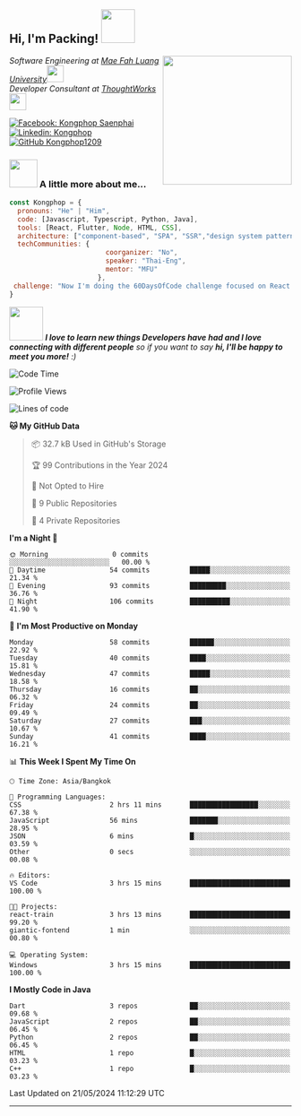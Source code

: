 <h2> Hi, I'm Packing! <img src="https://media.giphy.com/media/mGcNjsfWAjY5AEZNw6/giphy.gif" width="60"></h2>
<img align='right' src="https://media.giphy.com/media/ieyl9zmCjO4b4t6qoY/giphy.gif" width="230">
<p><em>Software Engineering at <a href="http://www.unb.br">Mae Fah Luang University</a><img src="https://media.giphy.com/media/fYSnHlufseco8Fh93Z/giphy.gif" width="30"></br>Developer Consultant at <a href="https://www.thoughtworks.com">ThoughtWorks</a><img src="https://media.giphy.com/media/WUlplcMpOCEmTGBtBW/giphy.gif" width="30"> 
</em></p>

[![Facebook: Kongphop Saenphai](https://img.shields.io/badge/-Kongphop%20Saenphai-1877F2?style=flat-square&logo=facebook&logoColor=white&link=https://www.facebook.com/profile.php?id=100009078336515)](https://www.facebook.com/profile.php?id=100009078336515)
[![Linkedin: Kongphop](https://img.shields.io/badge/-Kongphop-blue?style=flat-square&logo=Linkedin&logoColor=white&link=https://www.linkedin.com/in/kongphop-saenphai-34a557288/)](https://www.linkedin.com/in/kongphop-saenphai-34a557288/)
[![GitHub Kongphop1209](https://img.shields.io/github/followers/Kongphop1209?label=follow&style=social)](https://github.com/kongphop1209)


### <img src="https://media.giphy.com/media/VgCDAzcKvsR6OM0uWg/giphy.gif" width="50"> A little more about me...  

```javascript
const Kongphop = {
  pronouns: "He" | "Him",
  code: [Javascript, Typescript, Python, Java],
  tools: [React, Flutter, Node, HTML, CSS],
  architecture: ["component-based", "SPA", "SSR","design system pattern"],
  techCommunities: {
                        coorganizer: "No",
                        speaker: "Thai-Eng",
                        mentor: "MFU"
                      },
 challenge: "Now I'm doing the 60DaysOfCode challenge focused on React and Mobile App"
}
```

<img src="https://media.giphy.com/media/LnQjpWaON8nhr21vNW/giphy.gif" width="60"> <em><b>I love to learn new things Developers have had and I love connecting with different people</b> so if you want to say <b>hi, I'll be happy to meet you more!</b> :)</em>

<!--START_SECTION:waka-->
![Code Time](http://img.shields.io/badge/Code%20Time-3%20hrs%2015%20mins-blue)

![Profile Views](http://img.shields.io/badge/Profile%20Views-13-blue)

![Lines of code](https://img.shields.io/badge/From%20Hello%20World%20I%27ve%20Written-77.8%20thousand%20lines%20of%20code-blue)

**🐱 My GitHub Data** 

> 📦 32.7 kB Used in GitHub's Storage 
 > 
> 🏆 99 Contributions in the Year 2024
 > 
> 🚫 Not Opted to Hire
 > 
> 📜 9 Public Repositories 
 > 
> 🔑 4 Private Repositories 
 > 
**I'm a Night 🦉** 

```text
🌞 Morning                0 commits           ░░░░░░░░░░░░░░░░░░░░░░░░░   00.00 % 
🌆 Daytime                54 commits          █████░░░░░░░░░░░░░░░░░░░░   21.34 % 
🌃 Evening                93 commits          █████████░░░░░░░░░░░░░░░░   36.76 % 
🌙 Night                  106 commits         ██████████░░░░░░░░░░░░░░░   41.90 % 
```
📅 **I'm Most Productive on Monday** 

```text
Monday                   58 commits          ██████░░░░░░░░░░░░░░░░░░░   22.92 % 
Tuesday                  40 commits          ████░░░░░░░░░░░░░░░░░░░░░   15.81 % 
Wednesday                47 commits          █████░░░░░░░░░░░░░░░░░░░░   18.58 % 
Thursday                 16 commits          ██░░░░░░░░░░░░░░░░░░░░░░░   06.32 % 
Friday                   24 commits          ██░░░░░░░░░░░░░░░░░░░░░░░   09.49 % 
Saturday                 27 commits          ███░░░░░░░░░░░░░░░░░░░░░░   10.67 % 
Sunday                   41 commits          ████░░░░░░░░░░░░░░░░░░░░░   16.21 % 
```


📊 **This Week I Spent My Time On** 

```text
🕑︎ Time Zone: Asia/Bangkok

💬 Programming Languages: 
CSS                      2 hrs 11 mins       █████████████████░░░░░░░░   67.38 % 
JavaScript               56 mins             ███████░░░░░░░░░░░░░░░░░░   28.95 % 
JSON                     6 mins              █░░░░░░░░░░░░░░░░░░░░░░░░   03.59 % 
Other                    0 secs              ░░░░░░░░░░░░░░░░░░░░░░░░░   00.08 % 

🔥 Editors: 
VS Code                  3 hrs 15 mins       █████████████████████████   100.00 % 

🐱‍💻 Projects: 
react-train              3 hrs 13 mins       █████████████████████████   99.20 % 
giantic-fontend          1 min               ░░░░░░░░░░░░░░░░░░░░░░░░░   00.80 % 

💻 Operating System: 
Windows                  3 hrs 15 mins       █████████████████████████   100.00 % 
```

**I Mostly Code in Java** 

```text
Dart                     3 repos             ██░░░░░░░░░░░░░░░░░░░░░░░   09.68 % 
JavaScript               2 repos             ██░░░░░░░░░░░░░░░░░░░░░░░   06.45 % 
Python                   2 repos             ██░░░░░░░░░░░░░░░░░░░░░░░   06.45 % 
HTML                     1 repo              █░░░░░░░░░░░░░░░░░░░░░░░░   03.23 % 
C++                      1 repo              █░░░░░░░░░░░░░░░░░░░░░░░░   03.23 % 
```




 Last Updated on 21/05/2024 11:12:29 UTC
<!--END_SECTION:waka-->


---


